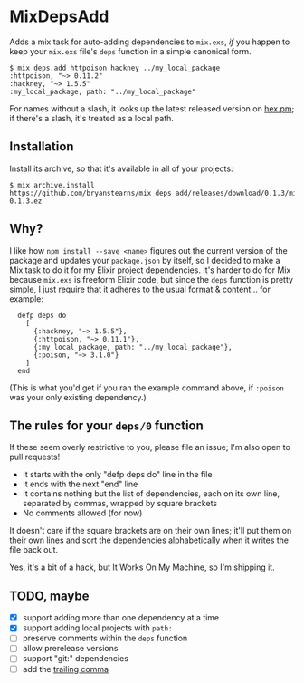 # MixDepsAdd

Adds a mix task for auto-adding dependencies to `mix.exs`, *if* you happen to
keep your `mix.exs` file's `deps` function in a simple canonical form.

```
$ mix deps.add httpoison hackney ../my_local_package
:httpoison, "~> 0.11.2"
:hackney, "~> 1.5.5"
:my_local_package, path: "../my_local_package"
```

For names without a slash, it looks up the latest released version on
[hex.pm](https://hex.pm); if there's a slash, it's treated as a local path.

## Installation
Install its archive, so that it's available in all of your projects:

```
$ mix archive.install https://github.com/bryanstearns/mix_deps_add/releases/download/0.1.3/mix_deps_add-0.1.3.ez
```

## Why?
I like how `npm install --save <name>` figures out the current version of
the package and updates your `package.json` by itself, so I decided to make a
Mix task to do it for my Elixir project dependencies. It's harder to do for
Mix because `mix.exs` is freeform Elixir code, but since the `deps` function
is pretty simple, I just require that it adheres to the usual format &
content... for example:

```
  defp deps do
    [
      {:hackney, "~> 1.5.5"},
      {:httpoison, "~> 0.11.1"},
      {:my_local_package, path: "../my_local_package"},
      {:poison, "~> 3.1.0"}
    ]
  end
```

(This is what you'd get if you ran the example command above, if `:poison`
was your only existing dependency.)

## <a name="rules"></a>The rules for your `deps/0` function
If these seem overly restrictive to you, please file an issue; I'm also open
to pull requests!

- It starts with the only "defp deps do" line in the file
- It ends with the next "end" line
- It contains nothing but the list of dependencies,
  each on its own line, separated by commas, wrapped by square brackets
- No comments allowed (for now)

It doesn't care if the square brackets are on their own lines; it'll put them
on their own lines and sort the dependencies alphabetically when it writes the
file back out.

Yes, it's a bit of a hack, but It Works On My Machine, so I'm shipping it.

## TODO, maybe

- [x] support adding more than one dependency at a time
- [x] support adding local projects with `path:`
- [ ] preserve comments within the `deps` function
- [ ] allow prerelease versions
- [ ] support "git:" dependencies
- [ ] add the [trailing comma](https://github.com/lexmag/elixir-style-guide#trailing-comma)
